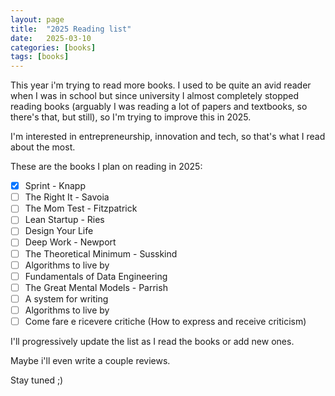 ```yaml
---
layout: page
title:  "2025 Reading list"
date:   2025-03-10
categories: [books]
tags: [books]
---
```

This year i'm trying to read more books. I used to be quite an avid reader when I was in school but since university I almost completely stopped reading books (arguably I was reading a lot of papers and textbooks, so there's that, but still), so I'm trying to improve this in 2025.

I'm interested in entrepreneurship, innovation and tech, so that's what I read about the most.

These are the books I plan on reading in 2025:

- [X] Sprint - Knapp
- [ ] The Right It - Savoia
- [ ] The Mom Test - Fitzpatrick
- [ ] Lean Startup - Ries
- [ ] Design Your Life
- [ ] Deep Work - Newport
- [ ] The Theoretical Minimum - Susskind
- [ ] Algorithms to live by
- [ ] Fundamentals of Data Engineering
- [ ] The Great Mental Models - Parrish
- [ ] A system for writing
- [ ] Algorithms to live by
- [ ] Come fare e ricevere critiche (How to express and receive criticism)

I'll progressively update the list as I read the books or add new ones.

Maybe i'll even write a couple reviews.

Stay tuned ;)
